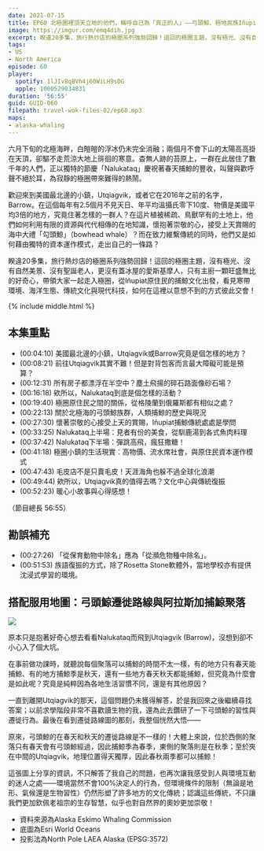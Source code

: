 ```yaml
---
date: 2021-07-15
title: EP60 北極圈裡頂天立地的他們，稱呼自己為「真正的人」——弓頭鯨、極地民族Iñupiat與美國最北邊的小鎮
image: https://imgur.com/emq4dih.jpg
excerpt: 睽違20多集，旅行熱炒店的極圈系列強勢回歸！這回的極圈主題，沒有極光、沒有自然美景、沒有聖誕老人，更沒有蓋冰屋的愛斯基摩人，只有主廚一顆旺盛無比的好奇心，帶領大家一起走入極圈，從Iñupiat原住民的捕鯨文化出發，看見寒帶環境、海洋生態、傳統文化與現代科技，如何在這裡以意想不到的方式彼此交會！
tags:
- US
- North America
episode: 60
player:
  spotify: 1lJIv8qBVh4j60WiLH9sDG
  apple: 1000529034831
duration: '56:55'
guid: GUID-060
filepath: travel-wok-files-02/ep60.mp3
maps:
- alaska-whaling
---
```


六月下旬的北極海畔，白皚皚的浮冰仍未完全消融；兩個月不會下山的太陽高高掛在天頂，卻驅不走荒涼大地上徘徊的寒意。杳無人跡的苔原上，一群在此居住了數千年的人們，正以獨特的節慶「Nalukataq」慶祝著春天捕鯨的豐收，叫聲與歡呼聲不絕於耳，為寂靜的極圈帶來難得的熱鬧。

歡迎來到美國最北邊的小鎮，Utqiagvik，或者它在2016年之前的名字，Barrow。在這個每年有2.5個月不見天日、年平均溫攝氏零下10度、物價是美國平均3倍的地方，究竟住著怎樣的一群人？在這片植被稀疏、鳥獸罕有的土地上，他們如何利用有限的資源與代代相傳的在地知識，懷抱著崇敬的心，接受上天賞賜的海中大禮「勾頭鯨」（bowhead whale）？而在致力維繫傳統的同時，他們又是如何藉由獨特的資本運作模式，走出自己的一條路？

睽違20多集，旅行熱炒店的極圈系列強勢回歸！這回的極圈主題，沒有極光、沒有自然美景、沒有聖誕老人，更沒有蓋冰屋的愛斯基摩人，只有主廚一顆旺盛無比的好奇心，帶領大家一起走入極圈，從Iñupiat原住民的捕鯨文化出發，看見寒帶環境、海洋生態、傳統文化與現代科技，如何在這裡以意想不到的方式彼此交會！

{% include middle.html %}

## 本集重點

* (00:04:10) 美國最北邊的小鎮，Utqiagvik或Barrow究竟是個怎樣的地方？
* (00:08:21) 前往Utqiagvik其實不難！但是對背包客而言最大障礙可能是預算？
* (00:12:31) 所有房子都漂浮在半空中？塵土飛揚的碎石路面像砂石場？
* (00:16:18) 欸所以，Nalukataq到底是個怎樣的活動？
* (00:19:40) 極圈原住民之間的關係，從格陵蘭到俄羅斯都有相似之處？
* (00:22:13) 關於北極海的弓頭鯨族群，人類捕鯨的歷史與現況
* (00:27:30) 懷著崇敬的心接受上天的賞賜，Iñupiat捕鯨傳統處處是學問
* (00:33:25) Nalukataq上半場：見者有份的美食，從馴鹿湯到各式魚肉料理
* (00:37:42) Nalukataq下半場：彈跳高飛，瘋狂撒糖！
* (00:41:18) 極圈小鎮的生活現實：高物價、流水席社會，與原住民資本運作模式
* (00:47:43) 毛皮店不是只賣毛皮！天涯海角也躲不過全球化浪潮
* (00:49:44) 欸所以，Utqiagvik真的值得去嗎？文化中心與傳統復振
* (00:52:23) 暖心小故事與心得感想！

（節目總長 56:55）

## 勘誤補充

* (00:27:26) 「從保育動物中除名」應為「從瀕危物種中除名」。
* (00:51:53) 族語復振的方式，除了Rosetta Stone軟體外，當地學校亦有提供沈浸式學習的環境。

## 搭配服用地圖：弓頭鯨遷徙路線與阿拉斯加捕鯨聚落

![](https://imgur.com/dg9XVEb.jpg)

原本只是抱著好奇心想去看看Nalukataq而飛到Utqiagvik (Barrow)，沒想到卻不小心入了個大坑。

在事前做功課時，就聽說每個聚落可以捕鯨的時間不太一樣，有的地方只有春天能捕鯨、有的地方捕鯨季是秋天，還有一些地方春天秋天都能捕鯨，但究竟為什麼會是如此呢？究竟是純粹因為各地生活習慣不同，還是有其他原因？

一直到離開Utqiagvik的那天，這個問題仍未獲得解答，於是我回來之後繼續尋找答案；以前求學階段非常不喜歡讀生物的我，還為此去鑽研了一下弓頭鯨的習性與遷徙行為。最後在看到遷徙路線圖的那刻，我整個恍然大悟——

原來，弓頭鯨的在春天和秋天的遷徙路線是不一樣的！大體上來說，位於西側的聚落只有春天會有弓頭鯨經過，因此捕鯨季為春季，東側的聚落則是在秋季；至於夾在中間的Utqiagvik，地理位置得天獨厚，因此春秋兩季都可以捕鯨！

這張圖上分享的資訊，不只解答了我自己的問題，也再次讓我感受到人與環境互動的迷人之處——環境當然不會100%決定人的行為，但環境條件的限制（無論是地形、氣候還是生物習性）仍然形塑了許多地方的文化傳統；認識這些傳統，不只讓我們更加欽佩老祖宗的生存智慧，似乎也對自然界的奧妙更加崇敬！

* 資料來源為Alaska Eskimo Whaling Commission
* 底圖為Esri World Oceans
* 投影法為North Pole LAEA Alaska (EPSG:3572)
